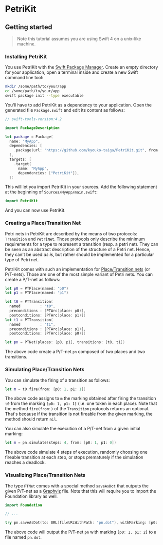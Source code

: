 # PetriKit

## Getting started

> Note this tutorial assumes you are using Swift 4 on a unix-like machine.

### Installing PetriKit

You use PetriKit with the [Swift Package Manager](https://swift.org/package-manager/).
Create an empty directory for your application,
open a terminal inside and create a new Swift command line tool:

```bash
mkdir /some/path/to/your/app
cd /some/path/to/your/app
swift package init --type executable
```

You'll have to add PetriKit as a dependency to your application.
Open the generated file `Package.swift` and edit its content as follows:

```swift
// swift-tools-version:4.2

import PackageDescription

let package = Package(
  name: "MyApp",
  dependencies: [
    .package(url: "https://github.com/kyouko-taiga/PetriKit.git", from: "1.0.0")
  ],
  targets: [
    .target(
      name: "MyApp",
      dependencies: ["PetriKit"]),
  ])
```

This will let you import PetriKit in your sources.
Add the following statement at the beginning of `Sources/MyApp/main.swift`:

```swift
import PetriKit
```

And you can now use PetriKit.

### Creating a Place/Transition Net

Petri nets in PetriKit are described by the means of two protocols:
`Transition` and `PetriNet`.
Those protocols only describe the minimum requirements for a type
to represent a transition (resp. a petri net).
They can be seen as an abstract description of the structure of a Petri net.
Hence, they can't be used *as is*,
but rather should be implemented for a particular type of Petri net.

PetriKit comes with such an implementation for
[Place/Transition nets](https://en.wikipedia.org/wiki/Petri_net) (or P/T-nets).
Those are one of the most simple variant of Petri nets.
You can create a P/T-net as follows:

```swift
let p0 = PTPlace(named: "p0")
let p1 = PTPlace(named: "p1")

let t0 = PTTransition(
  named         : "t0",
  preconditions : [PTArc(place: p0)],
  postconditions: [PTArc(place: p1)])
let t1 = PTTransition(
  named         : "t1",
  preconditions : [PTArc(place: p1)],
  postconditions: [PTArc(place: p0)])

let pn = PTNet(places: [p0, p1], transitions: [t0, t1])
```

The above code create a P/T-net `pn` composed of two places and two transitions.

### Simulating Place/Transition Nets

You can simulate the firing of a transition as follows:

```swift
let m = t0.fire(from: [p0: 1, p1: 1])
```

The above code assigns to `m` the marking obtained after firing the transition `t0`
from the marking `[p0: 1, p1: 1]` (i.e. one token in each place).
Note that the method `fire(from:)` of the `Transition` protocols returns an optional.
That's because if the transition is not fireable from the given marking,
the method should return `nil`.

You can also simulate the execution of a P/T-net from a given initial marking:

```swift
let m = pn.simulate(steps: 4, from: [p0: 1, p1: 0])
```

The above code simulate 4 steps of execution,
randomly choosing one fireable transition at each step,
or stops prematurely if the simulation reaches a deadlock.

### Visualizing Place/Transition Nets

The type `PTNet` comes with a special method `saveAsDot`
that outputs the given P/T-net as a [Graphviz](http://www.graphviz.org/content/dot-language) file.
Note that this will require you to import the Foundation library as well.

```swift
import Foundation

// ...

try pn.saveAsDot(to: URL(fileURLWithPath: "pn.dot"), withMarking: [p0: 1, p1: 2])
```

The above code will output the P/T-net `pn` with marking `[p0: 1, p1: 2]`
to a file named `pn.dot`.
